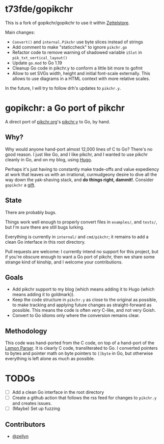# t73fde/gopikchr
This is a fork of gopikchr/gopikchr to use it within [Zettelstore](https://zettelstore.de).

Main changes:

* `Convert()` and `internal.Pikchr` use byte slices instead of strings
* Add comment to make "staticcheck" to ignore `pikchr.go`
* Refactor code to remove warning of shadowed variable `iSlot` in `pik_txt_vertical_layout()`
* Update `go.mod` to Go 1.19
* Cleanup Go code in pikchr.y to conform a little bit more to gofmt
* Allow to set SVGs width, height and initial font-scale externally.
  This allows to use diagrams in a HTML context with more relative scales.

In the future, I will try to follow drh's updates to `pikchr.y`.

# gopikchr: a Go port of pikchr

A direct port of [pikchr.org](https://pikchr.org)'s
[pikchr.y](https://pikchr.org/home/file?name=pikchr.y&amp;ci=tip) to
Go, by hand.

## Why?

Why would anyone hand-port almost 12,000 lines of C to Go? There's no
good reason. I just like Go, and I like pikchr, and I wanted to use
pikchr cleanly in Go, and on my blog, using
[Hugo](https://gohugo.io/).

Perhaps it's just having to constantly make trade-offs and value
expediency at work that leaves us with an irrational, curmudgeony
desire to dive all the way down the yak-shaving stack, and **do things
right, dammit!**. Consider `gopikchr` a
[gift](https://apenwarr.ca/log/20211229).

## State

There are probably bugs.

Things work well enough to properly convert files in `examples/`, and
`tests/`, but I'm sure there are still bugs lurking.

Everything is currently in `internal/` and `cmd/pikchr`; it remains to add
a clean Go interface in this root directory.

Pull requests are welcome: I currently intend no support for this
project, but if you're obscure enough to want a Go port of pikchr,
then we share some strange kind of kinship, and I welcome your
contributions.

## Goals

- Add pikchr support to my blog (which means adding it to Hugo (which
  means adding it to goldmark)).
- Keep the code structure in `pikchr.y` as close to the original as
  possible, to make tracking and applying future changes as
  straight-forward as possible. This means the code is often *very*
  C-like, and not very Goish.
- Convert to Go idioms only where the conversion remains clear.

## Methodology

This code was hand-ported from the C code, on top of a hand-port of
the [Lemon Parser](https://www.sqlite.org/lemon.html). It is clearly C
code, transliterated to Go. I converted pointers to bytes and pointer
math on byte pointers to `[]byte` in Go, but otherwise everything is
left alone as much as possible.

# TODOs

- [ ] Add a clean Go interface in the root directory
- [ ] Create a github action that follows the rss feed for changes to
      `pikchr.y` and creates issues.
- [ ] (Maybe) Set up fuzzing

## Contributors

- [@zellyn](https://github.com/zellyn)
